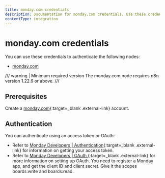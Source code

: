 ```yaml
---
title: monday.com credentials
description: Documentation for monday.com credentials. Use these credentials to authenticate monday.com in n8n, a workflow automation platform.
contentType: integration
---
```


# monday.com credentials

You can use these credentials to authenticate the following nodes:

- [monday.com](/integrations/builtin/app-nodes/n8n-nodes-base.mondaycom/)

/// warning | Minimum required version
The monday.com node requires n8n version 1.22.6 or above.
///

## Prerequisites

Create a [monday.com](https://monday.com/){:target=_blank .external-link} account.

## Authentication

You can authenticate using an access token or OAuth:

* Refer to [Monday Developers | Authentication](https://developer.monday.com/api-reference/docs/authentication){:target=_blank .external-link} for information on getting your access token.
* Refer to [Monday Developers | OAuth ](https://developer.monday.com/apps/docs/oauth){:target=_blank .external-link} for more information on setting up OAuth. You need to register a Monday app, and get the client ID and client secret. Give it the scopes boards:write and boards:read.



